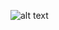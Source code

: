 ![alt text](https://github.com/nrennie/tidytuesday/blob/main/2021/05-01-2021/05012021.jpg?raw=true)
